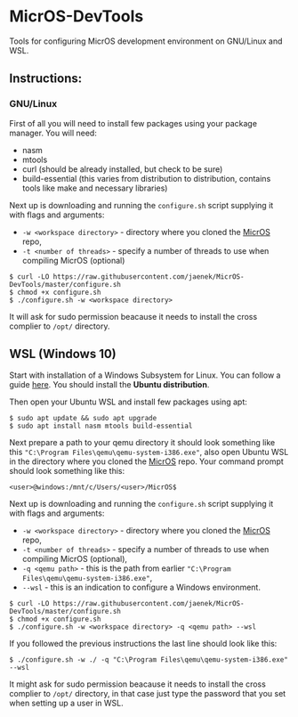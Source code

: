 # MicrOS-DevTools
Tools for configuring MicrOS development environment on GNU/Linux and WSL.

## Instructions:

### GNU/Linux
First of all you will need to install few packages using your package manager.
You will need:
- nasm
- mtools
- curl (should be already installed, but check to be sure)
- build-essential (this varies from distribution to distribution, contains tools like make and necessary libraries)

Next up is downloading and running the `configure.sh` script supplying it with flags and arguments:
- `-w <workspace directory>` - directory where you cloned the [MicrOS](https://github.com/Tearth/MicrOS) repo,
- `-t <number of threads>` - specify a number of threads to use when compiling MicrOS (optional)
```
$ curl -LO https://raw.githubusercontent.com/jaenek/MicrOS-DevTools/master/configure.sh
$ chmod +x configure.sh
$ ./configure.sh -w <workspace directory>
```
It will ask for sudo permission beacause it needs to install the cross complier to `/opt/` directory.

## WSL (Windows 10)
Start with installation of a Windows Subsystem for Linux. You can follow a guide [here](https://docs.microsoft.com/en-us/windows/wsl/install-win10). You should install the **Ubuntu distribution**.

Then open your Ubuntu WSL and install few packages using apt:
```
$ sudo apt update && sudo apt upgrade
$ sudo apt install nasm mtools build-essential
```

Next prepare a path to your qemu directory it should look something like this `"C:\Program Files\qemu\qemu-system-i386.exe"`, also open Ubuntu WSL in the directory where you cloned the [MicrOS](https://github.com/Tearth/MicrOS) repo. Your command prompt should look something like this:
```
<user>@windows:/mnt/c/Users/<user>/MicrOS$
```
  
Next up is downloading and running the `configure.sh` script supplying it with flags and arguments:
- `-w <workspace directory>` - directory where you cloned the [MicrOS](https://github.com/Tearth/MicrOS) repo,
- `-t <number of threads>` - specify a number of threads to use when compiling MicrOS (optional),
- `-q <qemu path>` - this is the path from earlier `"C:\Program Files\qemu\qemu-system-i386.exe"`,
- `--wsl` - this is an indication to configure a Windows environment.
```
$ curl -LO https://raw.githubusercontent.com/jaenek/MicrOS-DevTools/master/configure.sh
$ chmod +x configure.sh
$ ./configure.sh -w <workspace directory> -q <qemu path> --wsl
```
If you followed the previous instructions the last line should look like this:
```
$ ./configure.sh -w ./ -q "C:\Program Files\qemu\qemu-system-i386.exe" --wsl
```
It might ask for sudo permission beacause it needs to install the cross complier to `/opt/` directory, in that case just type the password that you set when setting up a user in WSL.
